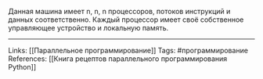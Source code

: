 Данная машина имеет n, n, n процессоров, потоков инструкций и данных соответственно. Каждый процессор имеет своё собственное управляющее устройство и локальную память. 
___
Links: [[Параллельное программирование]]
Tags: #программирование 
References: [[Книга рецептов параллельного программирования Python]]